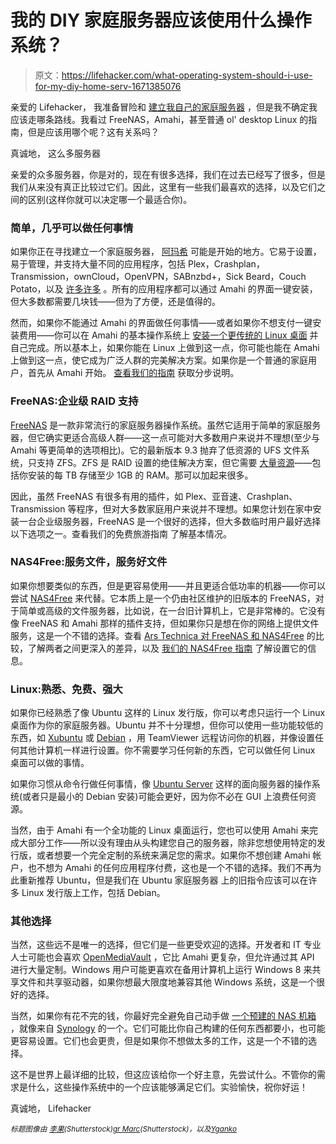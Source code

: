 # 我的 DIY 家庭服务器应该使用什么操作系统？

> 原文：<https://lifehacker.com/what-operating-system-should-i-use-for-my-diy-home-serv-1671385076>

亲爱的 Lifehacker，
我准备冒险和 [建立我自己的家庭服务器](https://lifehacker.com/how-can-i-build-a-quiet-low-powered-home-file-server-5938883) ，但是我不确定我应该走哪条路线。我看过 FreeNAS，Amahi，甚至普通 ol' desktop Linux 的指南，但是应该用哪个呢？这有关系吗？



真诚地，
这么多服务器

亲爱的众多服务器，你是对的，现在有很多选择，我们在过去已经写了很多，但是我们从来没有真正比较过它们。因此，这里有一些我们最喜欢的选择，以及它们之间的区别(这样你就可以决定哪一个最适合你)。

### 简单，几乎可以做任何事情

如果你正在寻找建立一个家庭服务器， [阿玛希](https://www.amahi.org) 可能是开始的地方。它易于设置，易于管理，并支持大量不同的应用程序，包括 Plex，Crashplan，Transmission，ownCloud，OpenVPN，SABnzbd+，Sick Beard，Couch Potato，以及 [许多许多](https://www.amahi.org/apps) 。所有的应用程序都可以通过 Amahi 的界面一键安装，但大多数都需要几块钱——但为了方便，还是值得的。

然而，如果你不能通过 Amahi 的界面做任何事情——或者如果你不想支付一键安装费用——你可以在 Amahi 的基本操作系统上 [安装一个更传统的 Linux 桌面](https://wiki.amahi.org/index.php/GUI_Install_for_Express_CD) 并自己完成。所以基本上，如果你能在 Linux 上做到这一点，你可能也能在 Amahi 上做到这一点，使它成为广泛人群的完美解决方案。如果你是一个普通的家庭用户，首先从 Amahi 开始。 [查看我们的指南](https://lifehacker.com/turn-an-old-pc-into-a-nas-vpn-media-streamer-and-mor-1516484110) 获取分步说明。

### FreeNAS:企业级 RAID 支持

[FreeNAS](http://www.freenas.org/) 是一款非常流行的家庭服务器操作系统。虽然它适用于简单的家庭服务器，但它确实更适合高级人群——这一点可能对大多数用户来说并不理想(至少与 Amahi 等更简单的选项相比)。它的最新版本 9.3 抛弃了低资源的 UFS 文件系统，只支持 ZFS。ZFS 是 RAID 设置的绝佳解决方案，但它需要 [大量资源](http://www.freenas.org/faq/)——包括你安装的每 TB 存储至少 1GB 的 RAM。那可以加起来很多。

因此，虽然 FreeNAS 有很多有用的插件，如 Plex、亚音速、Crashplan、Transmission 等程序，但对大多数家庭用户来说并不理想。如果您计划在家中安装一台企业级服务器，FreeNAS 是一个很好的选择，但大多数临时用户最好选择以下选项之一。查看我们的免费旅游指南 了解基本情况。

### NAS4Free:服务文件，服务好文件

如果你想要类似的东西，但是更容易使用——并且更适合低功率的机器——你可以尝试 [NAS4Free](http://www.nas4free.org/) 来代替。它本质上是一个仍由社区维护的旧版本的 FreeNAS，对于简单或高级的文件服务器，比如说，在一台旧计算机上，它是非常棒的。它没有像 FreeNAS 和 Amahi 那样的插件支持，但如果你只是想在你的网络上提供文件服务，这是一个不错的选择。查看 [Ars Technica 对 FreeNAS 和 NAS4Free](http://arstechnica.com/information-technology/2014/06/the-ars-nas-distribution-shootout-freenas-vs-nas4free/8/) 的比较，了解两者之间更深入的差异，以及 [我们的 NAS4Free 指南](https://lifehacker.com/turn-an-old-computer-into-a-networked-backup-streaming-5822590) 了解设置它的信息。

### Linux:熟悉、免费、强大

如果你已经熟悉了像 Ubuntu 这样的 Linux 发行版，你可以考虑只运行一个 Linux 桌面作为你的家庭服务器。Ubuntu 并不十分理想，但你可以使用一些功能较低的东西，如 [Xubuntu](http://xubuntu.org/) 或 [Debian](https://www.debian.org/) ，用 TeamViewer 远程访问你的机器，并像设置任何其他计算机一样进行设置。你不需要学习任何新的东西，它可以做任何 Linux 桌面可以做的事情。

如果你习惯从命令行做任何事情，像 [Ubuntu Server](http://www.ubuntu.com/download/server) 这样的面向服务器的操作系统(或者只是最小的 Debian 安装)可能会更好，因为你不必在 GUI 上浪费任何资源。

当然，由于 Amahi 有一个全功能的 Linux 桌面运行，您也可以使用 Amahi 来完成大部分工作——所以没有理由从头构建您自己的服务器，除非您想使用特定的发行版，或者想要一个完全定制的系统来满足您的需求。如果你不想创建 Amahi 帐户，也不想为 Amahi 的任何应用程序付费，这也是一个不错的选择。我们不再为此重新推荐 Ubuntu，但是我们在 Ubuntu 家庭服务器 上的旧指令应该可以在许多 Linux 发行版上工作，包括 Debian。

### 其他选择

当然，这些远不是唯一的选择，但它们是一些更受欢迎的选择。开发者和 IT 专业人士可能也会喜欢 [OpenMediaVault](http://www.openmediavault.org/) ，它比 Amahi 更复杂，但允许通过其 API 进行大量定制。Windows 用户可能更喜欢在备用计算机上运行 Windows 8 来共享文件和共享驱动器，如果你想最大限度地兼容其他 Windows 系统，这是一个很好的选择。

当然，如果你有花不完的钱，你最好完全避免自己动手做 [一个预建的 NAS 机箱](https://lifehacker.com/five-best-nas-enclosures-5968677) ，就像来自 [Synology](https://www.synology.com/) 的一个。它们可能比你自己构建的任何东西都要小，也可能更容易设置。它们也会更贵，但是如果你不想做太多的工作，这是一个不错的选择。

这不是世界上最详细的比较，但这应该给你一个好主意，先尝试什么。不管你的需求是什么，这些操作系统中的一个应该能够满足它们。实验愉快，祝你好运！

真诚地，
Lifehacker

<small>*标题图像由*</small> [<small>*李果*</small>](http://www.shutterstock.com/pic.mhtml?id=173774591&src=id)<small>*(Shutterstock)*</small>[<small>*gr Marc*</small>](http://www.shutterstock.com/pic.mhtml?id=115666318&src=id)<small>*(Shutterstock)，以及*</small>[<small>*Yganko*</small>](http://www.shutterstock.com/pic.mhtml?id=141559378&src=id)